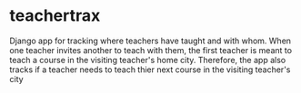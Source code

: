 # teachertrax
Django app for tracking where teachers have taught and with whom. When one teacher invites another to teach with them, the first teacher is meant to teach a course in the visiting teacher's home city. Therefore, the app also tracks if a teacher needs to teach thier next course in the visiting teacher's city
